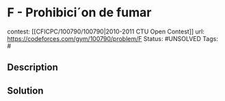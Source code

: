 # F - Prohibici´on de fumar

contest: [[CFICPC/100790/100790|2010-2011 CTU Open Contest]]
url: https://codeforces.com/gym/100790/problem/F
Status: #UNSOLVED
Tags: #

## Description

## Solution

